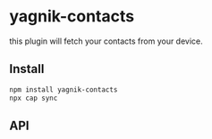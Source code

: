 # yagnik-contacts

this plugin will fetch your contacts from your device.

## Install

```bash
npm install yagnik-contacts
npx cap sync
```

## API

<docgen-index></docgen-index>

<docgen-api>
<!-- run docgen to generate docs from the source -->
<!-- More info: https://github.com/ionic-team/capacitor-docgen -->
</docgen-api>
